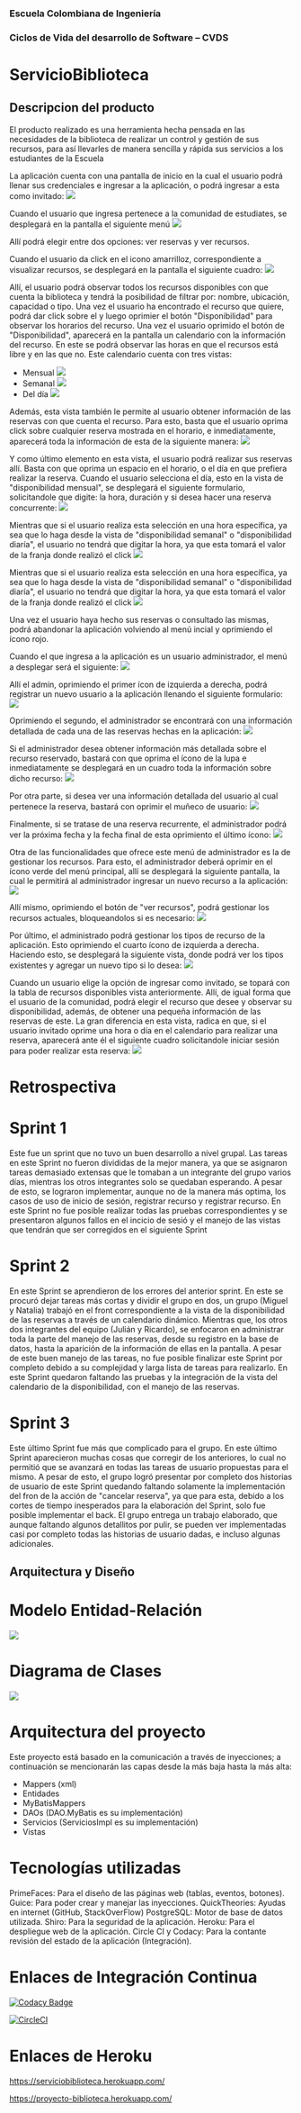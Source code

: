 ### Escuela Colombiana de Ingeniería
### Ciclos de Vida del desarrollo de Software – CVDS

# ServicioBiblioteca

## Descripcion del producto

El producto realizado es una herramienta hecha pensada en las necesidades de la biblioteca de realizar un control y gestión de sus recursos, para así llevarles de manera sencilla y rápida sus servicios a los estudiantes de la Escuela

La aplicación cuenta con una pantalla de inicio en la cual el usuario podrá llenar sus credenciales e ingresar a la aplicación, o podrá ingresar a esta como invitado:
![](Imagenes/PantallaDeInicio.PNG)

Cuando el usuario que ingresa pertenece a la comunidad de estudiates, se desplegará en la pantalla el siguiente menú 
![](Imagenes/MenuCom.PNG)

Allí podrá elegir entre dos opciones: ver reservas y ver recursos. 

Cuando el usuario da click en el icono amarrilloz, correspondiente a visualizar recursos, se desplegará en la pantalla el siguiente cuadro:
![](Imagenes/VerRecursos.PNG)

Allí, el usuario podrá observar todos los recursos disponibles con que cuenta la biblioteca y tendrá la posibilidad de filtrar por: nombre, ubicación, capacidad o tipo.
Una vez el usuario ha encontrado el recurso que quiere, podrá dar click sobre el y luego oprimier el botón "Disponibilidad" para observar los horarios del recurso.
Una vez el usuario oprimido el botón de "Disponibilidad", aparecerá en la pantalla un calendario con la información del recurso. En este se podrá observar las horas en que el recursos está libre y en las que no.
Este calendario cuenta con tres vistas:
- Mensual
![](Imagenes/disponibilidadMensual.PNG)
- Semanal
![](Imagenes/DisponibilidadDeLaSemana.PNG)
- Del día
![](Imagenes/DisponibilidadDelDia.PNG)

Además, esta vista también le permite al usuario obtener información de las reservas con que cuenta el recurso. Para esto, basta que el usuario oprima click sobre cualquier reserva mostrada en el horario, e inmediatamente, aparecerá toda la información de esta de la siguiente manera:
![](Imagenes/VerInfoDisponibilidad.PNG)

Y como último elemento en esta vista, el usuario podrá realizar sus reservas allí. Basta con que oprima un espacio en el horario, o el día en que prefiera realizar la reserva. Cuando el usuario selecciona el día, esto en la vista de "disponibilidad mensual", se desplegará el siguiente formulario, solicitandole que digite: la hora, duración y si desea hacer una reserva concurrente:
![](Imagenes/reservarDesdeElMes.PNG)

Mientras que si el usuario realiza esta selección en una hora específica, ya sea que lo haga desde la vista de "disponibilidad semanal" o "disponibilidad diaría", el usuario no tendrá que digitar la hora, ya que esta tomará el valor de la franja donde realizó el click
![](Imagenes/reservarDesdeLaSemana.PNG)

Mientras que si el usuario realiza esta selección en una hora específica, ya sea que lo haga desde la vista de "disponibilidad semanal" o "disponibilidad diaría", el usuario no tendrá que digitar la hora, ya que esta tomará el valor de la franja donde realizó el click
![](Imagenes/reservarDesdeLaSemana.PNG)

Una vez el usuario haya hecho sus reservas o consultado las mismas, podrá abandonar la aplicación volviendo al menú incial y oprimiendo el ícono rojo.

Cuando el que ingresa a la aplicación es un usuario administrador, el menú a desplegar será el siguiente:
![](Imagenes/menuAdmin.PNG)

Allí el admin, oprimiendo el primer ícon de izquierda a derecha, podrá registrar un nuevo usuario a la aplicación llenando el siguiente formulario:
![](Imagenes/RegistrarUsuario.PNG)

Oprimiendo el segundo, el administrador se encontrará con una información detallada de cada una de las reservas hechas en la aplicación:
![](Imagenes/verReservas.PNG)

Si el administrador desea obtener información más detallada sobre el recurso reservado, bastará con que oprima el ícono de la lupa e inmediatamente se desplegará en un cuadro toda la información sobre dicho recurso:
![](Imagenes/informacionRecursoReservas.PNG)

Por otra parte, si desea ver una información detallada del usuario al cual pertenece la reserva, bastará con oprimir el muñeco de usuario:
![](Imagenes/informacionUsuariosReservas.PNG)

Finalmente, si se tratase de una reserva recurrente, el administrador podrá ver la próxima fecha y la fecha final de esta oprimiento el último ícono:
![](Imagenes/informacionRecurrenciaReservas.PNG)

Otra de las funcionalidades que ofrece este menú de administrador es la de gestionar los recursos. Para esto, el administrador deberá oprimir en el ícono verde del menú principal, allí se desplegará la siguiente pantalla, la cual le permitirá al administrador ingresar un nuevo recurso a la aplicación:
![](Imagenes/registroDERecursos.PNG)
 
Allí mismo, oprimiendo el botón de "ver recursos", podrá gestionar los recursos actuales, bloqueandolos si es necesario:
![](Imagenes/administracionDeRecursos.PNG)

Por último, el administrado podrá gestionar los tipos de recurso de la aplicación. Esto oprimiendo el cuarto ícono de izquierda a derecha. Haciendo esto, se desplegará la siguiente vista, donde podrá ver los tipos existentes y agregar un nuevo tipo si lo desea:
![](Imagenes/manejoDeTiposDeRecurso.PNG)

Cuando un usuario elige la opción de ingresar como invitado, se topará con la tabla de recursos disponibles vista anteriormente. Allí, de igual forma que el usuario de la comunidad, podrá elegir el recurso que desee y observar su disponibilidad, además, de obtener una pequeña información de las reservas de este. 
La gran diferencia en esta vista, radica en que, si el usuario invitado oprime una hora o día en el calendario para realizar una reserva, aparecerá ante él el siguiente cuadro solicitandole iniciar sesión para poder realizar esta reserva:
![](Imagenes/solicitarIniciarSesionInvitado.PNG)

# Retrospectiva
# Sprint 1
Este fue un sprint que no tuvo un buen desarrollo a nivel grupal. Las tareas en este Sprint no fueron divididas de la mejor manera, ya que se asignaron tareas demasiado extensas que le tomaban a un integrante del grupo varios días, mientras los otros integrantes solo se quedaban esperando. 
A pesar de esto, se lograron implementar, aunque no de la manera más optima, los casos de uso de inicio de sesión, registrar recurso y registrar recurso. En este Sprint no fue posible realizar todas las pruebas correspondientes y se presentaron algunos fallos en el incicio de sesió y el manejo de las vistas que tendrán que ser corregidos en el siguiente Sprint

# Sprint 2
En este Sprint se aprendieron de los errores del anterior sprint. En este se procuró dejar tareas más cortas y dividir el grupo en dos, un grupo (Miguel y Natalia) trabajó en el front correspondiente a la vista de la disponibilidad de las reservas a través de un calendario dinámico. Mientras que, los otros dos integrantes del equipo (Julián y Ricardo), se enfocaron en administrar toda la parte del manejo de las reservas, desde su registro en la base de datos, hasta la aparición de la información de ellas en la pantalla. 
A pesar de este buen manejo de las tareas, no fue posible finalizar este Sprint por completo debido a su complejidad y larga lista de tareas para realizarlo. En este Sprint quedaron faltando las pruebas y la integración de la vista del calendario de la disponibilidad, con el manejo de las reservas.

# Sprint 3
Este último Sprint fue más que complicado para el grupo. En este último Sprint aparecieron muchas cosas que corregir de los anteriores, lo cual no permitió que se avanzará en todas las tareas de usuario propuestas para el mismo.
A pesar de esto, el grupo logró presentar por completo dos historias de usuario de este Sprint quedando faltando solamente la implementación del fron de la acción de "cancelar reserva", ya que para esta, debido a los cortes de tiempo inesperados para la elaboración del Sprint, solo fue posible implementar el back. 
El grupo entrega un trabajo elaborado, que aunque faltando algunos detallitos por pulir, se pueden ver implementadas casi por completo todas las historias de usuario dadas, e incluso algunas adicionales.

## Arquitectura y Diseño

# Modelo Entidad-Relación

![](model2.PNG)

# Diagrama de Clases

![](Diagramas/DiagramaClasesPrin.png)

# Arquitectura del proyecto

Este proyecto está basado en la comunicación a través de inyecciones; a continuación se mencionarán las capas desde la más baja hasta la más alta:

- Mappers (xml)
- Entidades 
- MyBatisMappers
- DAOs (DAO.MyBatis es su implementación)
- Servicios (ServiciosImpl es su implementación)
- Vistas

# Tecnologías utilizadas

PrimeFaces: Para el diseño de las páginas web (tablas, eventos, botones).
Guice: Para poder crear y manejar las inyecciones. 
QuickTheories: Ayudas en internet (GitHub, StackOverFlow)
PostgreSQL: Motor de base de datos utilizada.
Shiro: Para la seguridad de la aplicación.
Heroku: Para el despliegue web de la aplicación.
Circle CI y Codacy: Para la contante revisión del estado de la aplicación (Integración).

# Enlaces de Integración Continua

[![Codacy Badge](https://api.codacy.com/project/badge/Grade/444e45577adb4614bcfa9bb1a789c155)](https://www.codacy.com/gh/CVDSProyecto20192/Biblioteca?utm_source=github.com&amp;utm_medium=referral&amp;utm_content=CVDSProyecto20192/Biblioteca&amp;utm_campaign=Badge_Grade)

[![CircleCI](https://circleci.com/gh/CVDSProyecto20192/Biblioteca.svg?style=svg)](https://circleci.com/gh/CVDSProyecto20192/Biblioteca)

# Enlaces de Heroku

https://serviciobiblioteca.herokuapp.com/

https://proyecto-biblioteca.herokuapp.com/

